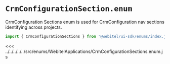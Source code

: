 # `CrmConfigurationSection.enum`

CrmConfiguration Sections enum is used for CrmConfiguration nav sections identifying across projects.

```js
import { CrmConfigurationSections } from '@webitel/ui-sdk/enums/index.js';
```

<<< ../../../../../src/enums/WebitelApplications/CrmConfigurationSections.enum.js
